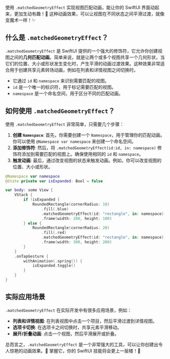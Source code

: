 ﻿使用 `.matchedGeometryEffect` 实现视图匹配动画，能让你的 SwiftUI 界面动起来，更加生动有趣！🎉 这种动画效果，可以让视图在不同状态之间平滑过渡，就像变魔术一样！✨

## 什么是 `.matchedGeometryEffect`？

`.matchedGeometryEffect` 是 SwiftUI 提供的一个强大的修饰符，它允许你创建视图之间的**几何匹配动画**。简单来说，就是让两个或多个视图共享一个几何形状，当它们的位置、大小或形状发生变化时，产生平滑的动画过渡效果。这种效果非常适合用于创建共享元素转场动画，例如在列表和详情视图之间切换时。

*   它通过 `id` 和 `namespace` 来识别需要匹配的视图。
*   `id` 是一个唯一的标识符，用于标记需要匹配的视图。
*   `namespace` 是一个命名空间，用于区分不同的匹配动画。

## 如何使用 `.matchedGeometryEffect`？

使用 `.matchedGeometryEffect` 非常简单，只需要几个步骤：

1.  **创建 `Namespace`**: 首先，你需要创建一个 `Namespace`，用于管理你的匹配动画。你可以使用 `@Namespace var namespace` 来创建一个命名空间。
2.  **添加修饰符**: 然后，将 `.matchedGeometryEffect(id:id, in: namespace)` 修饰符添加到需要匹配的视图上。确保使用相同的 `id` 和 `namespace`。
3.  **触发动画**: 最后，通过改变视图的状态来触发动画。例如，你可以改变视图的位置、大小或形状。

```swift
@Namespace var namespace
@State private var isExpanded: Bool = false

var body: some View {
    VStack {
        if !isExpanded {
            RoundedRectangle(cornerRadius: 10)
                .fill(.blue)
                .matchedGeometryEffect(id: "rectangle", in: namespace)
                .frame(width: 100, height: 100)
        } else {
            RoundedRectangle(cornerRadius: 20)
                .fill(.red)
                .matchedGeometryEffect(id: "rectangle", in: namespace)
                .frame(width: 300, height: 200)
        }
    }
    .onTapGesture {
        withAnimation(.spring()) {
            isExpanded.toggle()
        }
    }
}
```

## 实际应用场景

`.matchedGeometryEffect` 在实际开发中有很多应用场景，例如：

*   **列表和详情视图**: 在列表视图中点击一个项目，然后平滑过渡到详情视图。
*   **选项卡切换**: 在选项卡之间切换时，共享元素平滑移动。
*   **展开/折叠动画**: 点击一个视图，然后平滑展开或折叠。

总而言之，`.matchedGeometryEffect` 是一个非常强大的工具，可以让你创建出令人惊艳的动画效果。🚀 掌握它，你的 SwiftUI 技能将会更上一层楼！💪


